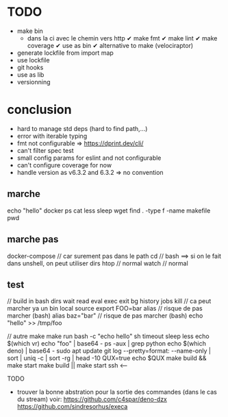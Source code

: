 TODO
====
- make bin
  - dans la ci avec le chemin vers http
✔ make fmt
✔ make lint
✔ make coverage
✔ use as bin
✔ alternative to make (velociraptor)
- generate lockfile from import map
- use lockfile
- git hooks
- use as lib
- versionning


conclusion
==========
- hard to manage std deps (hard to find path,...)
- error with iterable typing
- fmt not configurable => https://dprint.dev/cli/
- can't filter spec test
- small config params for eslint and not configurable
- can't configure coverage for now
- handle version as v6.3.2 and 6.3.2 => no convention



marche
------
echo "hello"
docker ps
cat
less
sleep
wget
find . -type f -name makefile
pwd

marche pas 
----------
docker-compose // car surement pas dans le path
cd // bash ==> si on le fait dans unshell, on peut utiliser dirs
htop // normal
watch // normal

test
----
// build in bash
dirs
wait
read
eval 
exec
exit
bg
history
jobs
kill // ca peut marcher ya un bin
local
source
export FOO=bar
alias // risque de pas marcher (bash)
alias baz="bar" // risque de pas marcher (bash)
echo "hello" >> /tmp/foo

// autre
make
make run
bash -c "echo hello" 
sh 
timeout sleep
less
echo $(which vr)
echo "foo" | base64 - 
ps -aux | grep python 
echo $(which deno) | base64 -
sudo apt update 
git log --pretty=format: --name-only | sort | uniq -c | sort -rg | head -10
QUX=true echo $QUX 
make build && make start 
make build || make start
ssh  <--

TODO
- trouver la bonne abstration pour la sortie des commandes (dans le cas du stream)
    voir:
        https://github.com/c4spar/deno-dzx
        https://github.com/sindresorhus/execa
